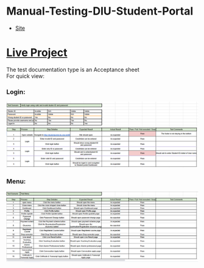 # Manual-Testing-DIU-Student-Portal
* [Site](http://studentportal.diu.edu.bd/#/dashboard1)
# [Live Project](https://docs.google.com/spreadsheets/d/16mW1RgV9aZQCrXcK_xCrpxjCBlkkafpNrtiRfrHx3hg/edit?usp=sharing)
The test documentation type is an Acceptance sheet\
For quick view:
### Login:
![Login unit test](manual-1.png)
### Menu:
![Menu unit test](manual-.png)
